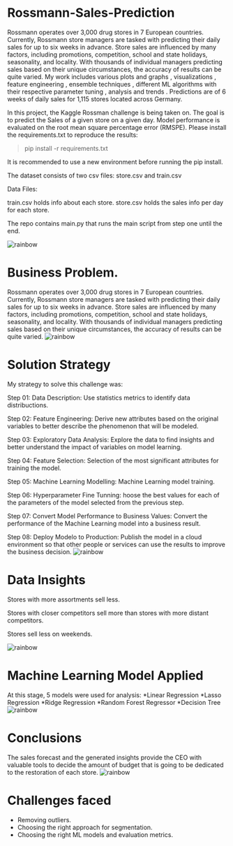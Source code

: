 # Rossmann-Sales-Prediction

Rossmann operates over 3,000 drug stores in 7 European countries. Currently, Rossmann store managers are tasked with predicting their daily sales for up to six weeks in advance. Store sales are influenced by many factors, including promotions, competition, school and state holidays, seasonality, and locality. With thousands of individual managers predicting sales based on their unique circumstances, the accuracy of results can be quite varied. My work includes various plots and graphs , visualizations , feature engineering , ensemble techniques , different ML algorithms with their respective parameter tuning , analysis and trends . Predictions are of 6 weeks of daily sales for 1,115 stores located across Germany.

In this project, the Kaggle Rossman challenge is being taken on. The goal is to predict the Sales of a given store on a given day. Model performance is evaluated on the root mean square percentage error (RMSPE).
Please install the requirements.txt to reproduce the results:
> pip install -r requirements.txt

It is recommended to use a new environment before running the pip install.

The dataset consists of two csv files: store.csv and train.csv

Data Files:

train.csv holds info about each store.
store.csv holds the sales info per day for each store.

The repo contains main.py that runs the main script from step one until the end.

![rainbow](https://user-images.githubusercontent.com/85065799/204543278-26c507b6-400a-42e0-852f-2e09362f6e12.png)
#  Business Problem.

Rossmann operates over 3,000 drug stores in 7 European countries. Currently, Rossmann store managers are tasked with predicting their daily sales for up to six weeks in advance. Store sales are influenced by many factors, including promotions, competition, school and state holidays, seasonality, and locality. With thousands of individual managers predicting sales based on their unique circumstances, the accuracy of results can be quite varied.
![rainbow](https://user-images.githubusercontent.com/85065799/204543278-26c507b6-400a-42e0-852f-2e09362f6e12.png)
#  Solution Strategy

My strategy to solve this challenge was:

Step 01: Data Description: Use statistics metrics to identify data distribuctions.

Step 02: Feature Engineering: Derive new attributes based on the original variables to better describe the phenomenon that will be modeled.

Step 03: Exploratory Data Analysis: Explore the data to find insights and better understand the impact of variables on model learning.

Step 04: Feature Selection: Selection of the most significant attributes for training the model.

Step 05: Machine Learning Modelling: Machine Learning model training.

Step 06: Hyperparameter Fine Tunning: hoose the best values for each of the parameters of the model selected from the previous step.

Step 07: Convert Model Performance to Business Values: Convert the performance of the Machine Learning model into a business result.

Step 08: Deploy Modelo to Production: Publish the model in a cloud environment so that other people or services can use the results to improve the business decision.
![rainbow](https://user-images.githubusercontent.com/85065799/204543278-26c507b6-400a-42e0-852f-2e09362f6e12.png)
#  Data Insights

Stores with more assortments sell less.

Stores with closer competitors sell more than stores with more distant competitors.

Stores sell less on weekends.

![rainbow](https://user-images.githubusercontent.com/85065799/204543278-26c507b6-400a-42e0-852f-2e09362f6e12.png)

# Machine Learning Model Applied

At this stage, 5 models were used for analysis:  *Linear Regression *Lasso Regression *Ridge Regression *Random Forest Regressor *Decision Tree
![rainbow](https://user-images.githubusercontent.com/85065799/204543278-26c507b6-400a-42e0-852f-2e09362f6e12.png)
# Conclusions

The sales forecast and the generated insights provide the CEO with valuable tools to decide the amount of budget that is going to be dedicated to the restoration of each store.
![rainbow](https://user-images.githubusercontent.com/85065799/204543278-26c507b6-400a-42e0-852f-2e09362f6e12.png)
# <b>Challenges faced</b>
  * Removing outliers.
  * Choosing the right approach for segmentation.
  * Choosing the right ML models and evaluation metrics.


